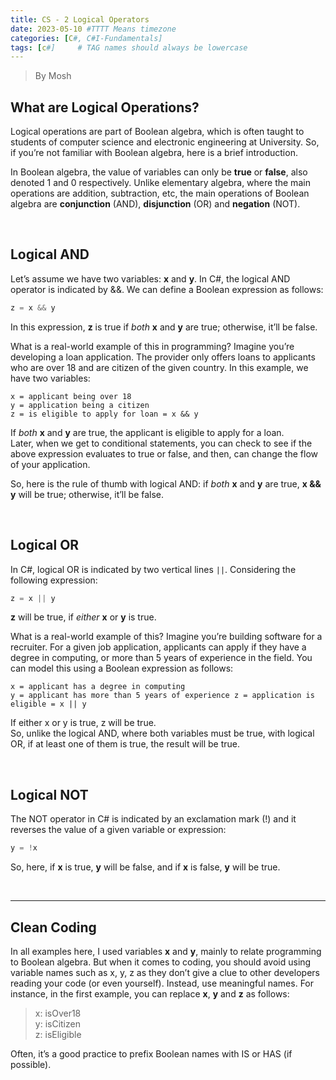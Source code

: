 ```yaml
---
title: CS - 2 Logical Operators
date: 2023-05-10 #TTTT Means timezone
categories: [C#, C#I-Fundamentals]
tags: [c#]     # TAG names should always be lowercase
---
```



>By Mosh

## What are Logical Operations?

Logical operations are part of Boolean algebra, which is often taught to students of computer science and electronic engineering at University. So, if you’re not familiar with Boolean algebra, here is a brief introduction.

In Boolean algebra, the value of variables can only be **true** or **false**, also denoted 1 and 0 respectively. Unlike elementary algebra, where the main operations are addition, subtraction, etc, the main operations of Boolean algebra are **conjunction** (AND), **disjunction** (OR) and **negation** (NOT).

<br>

## Logical AND

Let’s assume we have two variables: **x** and **y**. In C#, the logical AND operator is indicated by &&. We can define a Boolean expression as follows:
```cs
z = x && y
```
In this expression, **z** is true if _both_ **x** and **y** are true; otherwise, it’ll be false.

What is a real-world example of this in programming? Imagine you’re developing a loan application. The provider only offers loans to applicants who are over 18 and are citizen of the given country. In this example, we have two variables:

```
x = applicant being over 18
y = application being a citizen
z = is eligible to apply for loan = x && y
```

If _both_ **x** and **y** are true, the applicant is eligible to apply for a loan.\
Later, when we get to conditional statements, you can check to see if the above expression evaluates to true or false, and then, can change the flow of your application.

So, here is the rule of thumb with logical AND: if _both_ **x** and **y** are true, **x && y** will be true; otherwise, it’ll be false.

<br>

## Logical OR
In C#, logical OR is indicated by two vertical lines `||`. Considering the following expression:

```cs
z = x || y
```
**z** will be true, if _either_ **x** or **y** is true.

What is a real-world example of this? Imagine you’re building software for a recruiter. For a given job application, applicants can apply if they have a degree in computing, or more than 5 years of experience in the field. You can model this using a Boolean expression as follows:

```
x = applicant has a degree in computing
y = applicant has more than 5 years of experience z = application is eligible = x || y
```

If either x or y is true, z will be true.\
So, unlike the logical AND, where both variables must be true, with logical OR, if at least one of them is true, the result will be true.

<br>

## Logical NOT
The NOT operator in C# is indicated by an exclamation mark (!) and it reverses the value of a given variable or expression:

```cs
y = !x
```
So, here, if **x** is true, **y** will be false, and if **x** is false, **y** will be true.

<br>

---
## Clean Coding
In all examples here, I used variables **x** and **y**, mainly to relate programming to Boolean algebra. But when it comes to coding, you should avoid using variable names such as x, y, z as they don’t give a clue to other developers reading your code (or even yourself). Instead, use meaningful names. For instance, in the first example, you can replace **x**, **y** and **z** as follows:

>x: isOver18\
>y: isCitizen\
>z: isEligible

Often, it’s a good practice to prefix Boolean names with IS or HAS (if possible).
